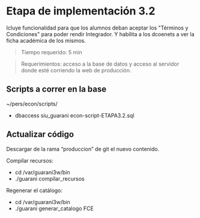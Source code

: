 # Etapa de implementación 3.2
Icluye funcionalidad para que los alumnos deban aceptar los "Términos y Condiciones" para poder rendir Integrador. Y habilita a los dcoenets a ver la ficha académica de los mismos. 

> Tiempo requerido: 5 min

> Requerimientos: acceso a la base de datos y acceso al servidor donde esté corriendo la web de producción.

## Scripts a correr en la base 

~/pers/econ/scripts/

- dbaccess siu_guarani econ-script-ETAPA3.2.sql


## Actualizar código 

Descargar de la rama “produccion” de git el nuevo contenido.

Compilar recursos: 
- cd /var/guarani3w/bin 
- ./guarani compilar_recursos

Regenerar el catálogo: 
- cd /var/guarani3w/bin 
- ./guarani generar_catalogo FCE
